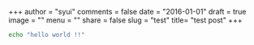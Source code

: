 +++
author = "syui"
comments = false
date = "2016-01-01"
draft = true
image = ""
menu = ""
share = false
slug = "test"
title= "test post"
+++

```bash
echo "hello world !!"
```
